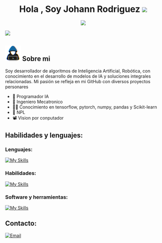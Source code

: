 <h1 align="center"><b>Hola , Soy Johann Rodriguez </b><img src="https://media.giphy.com/media/hvRJCLFzcasrR4ia7z/giphy.gif" width="35"></h1>
<!--  -->

<p align="center">
  <a href="https://github.com/DenverCoder1/readme-typing-svg"><img src="https://readme-typing-svg.herokuapp.com?font=Time+New+Roman&color=cyan&size=25&center=true&vCenter=true&width=600&height=100&lines=Soy+Ingeniero+Mecatronico+..&hearts;++;Programador+de+Python;Me+gusta+la+Inteligencia+Artificial;IA+Generativa;Y+crear+proyectos+open+source."></a>
</p>

<img src="https://img.hotimg.com/wepik--202402251800455mqw.png">


## <picture><img src = "https://github.com/0xAbdulKhalid/0xAbdulKhalid/raw/main/assets/mdImages/about_me.gif" width = 50px></picture> **Sobre mi**

Soy desarrollador de algoritmos de Inteligencia Artificial, Robótica, con conocimiento en el desarrollo de modelos de IA y soluciones integrales relacionadas. Mi pasión se refleja en mi GitHub con diversos proyectos personares 

- 🤖 Programador IA
- 🦾 Ingeniero Mecatronico
- 👨‍💻 Conocimiento en tensorflow, pytorch, numpy, pandas y Scikit-learn
- 📓 NPL
- 📽️ Vision por conputador
  
## Habilidades y lenguajes:

### Lenguajes:
[![My Skills](https://skillicons.dev/icons?i=py,arduino,matlab,cpp&perline=4)](https://skillicons.dev)

### Habilidades:
[![My Skills](https://skillicons.dev/icons?i=github,anaconda&perline=9)](https://skillicons.dev)

### Software y herramientas:
[![My Skills](https://skillicons.dev/icons?i=opencv,pytorch,tensorflow,sklearn,vscode&perline=9)](https://skillicons.dev)


## Contacto:
<a href="mailto:johann.rodriguezv@gmail.com"><img alt="Email" src="https://img.shields.io/badge/Email-aprende.ingenia@gmail.com-blue?style=flat-square&logo=gmail"></a>

